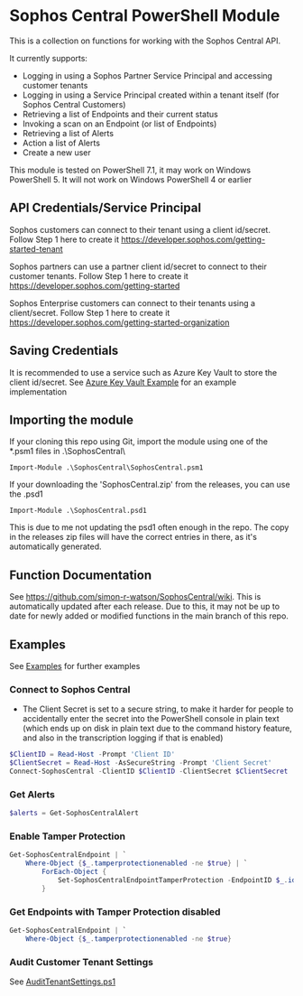 # Sophos Central PowerShell Module

This is a collection on functions for working with the Sophos Central API.

It currently supports:

* Logging in using a Sophos Partner Service Principal and accessing customer tenants
* Logging in using a Service Principal created within a tenant itself (for Sophos Central Customers)
* Retrieving a list of Endpoints and their current status
* Invoking a scan on an Endpoint (or list of Endpoints)
* Retrieving a list of Alerts
* Action a list of Alerts
* Create a new user

This module is tested on PowerShell 7.1, it may work on Windows PowerShell 5. It will not work on Windows PowerShell 4 or earlier

## API Credentials/Service Principal

Sophos customers can connect to their tenant using a client id/secret. Follow Step 1 here to create it
<https://developer.sophos.com/getting-started-tenant>

Sophos partners can use a partner client id/secret to connect to their customer tenants. Follow Step 1 here to create it
<https://developer.sophos.com/getting-started>

Sophos Enterprise customers can connect to their tenants using a client/secret. Follow Step 1 here to create it
<https://developer.sophos.com/getting-started-organization>

## Saving Credentials

It is recommended to use a service such as Azure Key Vault to store the client id/secret. See [Azure Key Vault Example](./Examples/Azure%20Key%20Vault%20Example.md) for an example implementation

## Importing the module

If your cloning this repo using Git, import the module using one of the *.psm1 files in .\SophosCentral\

```pwsh
Import-Module .\SophosCentral\SophosCentral.psm1
```

If your downloading the 'SophosCentral.zip' from the releases, you can use the .psd1

```pwsh
Import-Module .\SophosCentral.psd1
```

This is due to me not updating the psd1 often enough in the repo. The copy in the releases zip files will have the correct entries in there, as it's automatically generated.

## Function Documentation

See <https://github.com/simon-r-watson/SophosCentral/wiki>. This is automatically updated after each release. Due to this, it may not be up to date for newly added or modified functions in the main branch of this repo.

## Examples

See [Examples](./Examples/) for further examples

### Connect to Sophos Central

* The Client Secret is set to a secure string, to make it harder for people to accidentally enter the secret into the PowerShell console in plain text (which ends up on disk in plain text due to the command history feature, and also in the transcription logging if that is enabled)

``` powershell
$ClientID = Read-Host -Prompt 'Client ID'
$ClientSecret = Read-Host -AsSecureString -Prompt 'Client Secret'
Connect-SophosCentral -ClientID $ClientID -ClientSecret $ClientSecret
```

### Get Alerts

``` powershell
$alerts = Get-SophosCentralAlert
```

### Enable Tamper Protection

``` powershell
Get-SophosCentralEndpoint | `
    Where-Object {$_.tamperprotectionenabled -ne $true} | `
        ForEach-Object { 
            Set-SophosCentralEndpointTamperProtection -EndpointID $_.id -Enabled $true -Force
        }
```

### Get Endpoints with Tamper Protection disabled

``` powershell
Get-SophosCentralEndpoint | `
    Where-Object {$_.tamperprotectionenabled -ne $true}
```

### Audit Customer Tenant Settings

See [AuditTenantSettings.ps1](./Examples/AuditTenantSettings.ps1)
